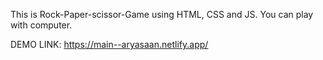 This is Rock-Paper-scissor-Game using HTML, CSS and JS. You can play with computer.

DEMO LINK: https://main--aryasaan.netlify.app/
